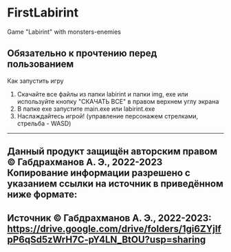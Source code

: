# FirstLabirint
Game "Labirint" with monsters-enemies

Обязательно к прочтению перед пользованием
---------
Как запустить игру
1) Скачайте все файлы из папки labirint и папки img, exe
   или используйте кнопку "СКАЧАТЬ ВСЕ" в правом верхнем углу экрана
2) В папке exe запустите main.exe или labirint.exe
3) Наслаждайтесь игрой! (управление персонажем стрелками, стрельба - WASD)
---------
Данный продукт защищён авторским правом
© Габдрахманов А. Э., 2022-2023
Копирование информации разрешено с указанием ссылки на источник в приведённом ниже формате:
---------
Источник © Габдрахманов А. Э., 2022-2023: https://drive.google.com/drive/folders/1gi6ZYjIfpP6qSd5zWrH7C-pY4LN_BtOU?usp=sharing
---------
